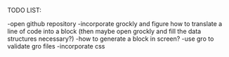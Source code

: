 TODO LIST:

-open github repository
-incorporate grockly and figure how to translate a line of code into a block
(then maybe open grockly and fill the data structures necessary?)
-how to generate a block in screen?
-use gro to validate gro files
-incorporate css 


